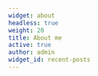 ```yaml
---
widget: about
headless: true
weight: 20
title: About me
active: true
author: admin
widget_id: recent-posts
---
```

